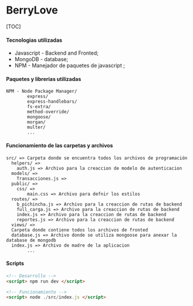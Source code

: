 # BerryLove

[TOC]

#### Tecnologias utilizadas

- Javascript - Backend and Fronted;
- MongoDB - database;
- NPM  - Manejador de paquetes de javascript ;


#### Paquetes y librerias utilizadas

    NPM - Node Package Manager/
            express/
            express-handlebars/
            fs-extra/
            method-override/
            mongoose/
            morgan/
            multer/
            ...

#### Funcionamiento de las carpetas y archivos

    src/ => Carpeta donde se encuentra todos los archivos de programación
      helpers/ =>
      	auth.js => Archivo para la creaccion de modelo de autenticacion
      models/ =>
	  	Transacciones.js => 
      public/ =>
	  	css/ =>
			main.css => Archivo para defnir los estilos
      routes/ =>
		b_pichincha.js => Archivo para la creaccion de rutas de backend
		full_carga.js => Archivo para la creaccion de rutas de backend
		index.js => Archivo para la creaccion de rutas de backend
		reportes.js => Archivo para la creaccion de rutas de backend
      views/ =>
	  Carpeta donde contiene todos los archivos de fronted
      database.js => Archivo donde se utiliza mongoose para anexar la database de mongodb
      index.js => Archivo de madre de la aplicacion
            ...

#### Scripts
```html
<!-- Desarrollo -->
<script> npm run dev </script>

<!-- Funcionamiento -->
<script> node ./src/index.js </script>
```
